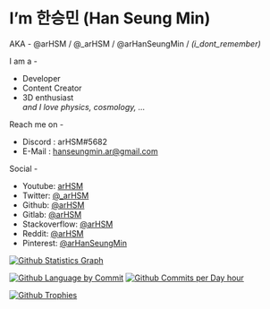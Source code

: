 # I’m 한승민 (Han Seung Min) 
AKA - @arHSM / @_arHSM / @arHanSeungMin / *(i_dont_remember)*

I am a -
- Developer
- Content Creator
- 3D enthusiast\
*and I love physics, cosmology, ...*

Reach me on -
- Discord : arHSM#5682
- E-Mail : hanseungmin.ar@gmail.com

Social -
- Youtube: [arHSM](https://youtube.com/channel/UC62NRogy9qQz81vmCrU7U_A)
- Twitter: [@_arHSM](https://twitter.com/_arHSM)
- Github: [@arHSM](https://github.com/arHSM)
- Gitlab: [@arHSM](https://gitlab.com/arHSM)
- Stackoverflow: [@arHSM](https://stackoverflow.com/users/16848447/arhsm)
- Reddit: [@arHSM](https://reddit.com/u/arHSM)
- Pinterest: [@arHanSeungMin](https://pinterest.com/arHanSeungMin/)

[![Github Statistics Graph](https://github-profile-summary-cards.vercel.app/api/cards/profile-details?username=arHSM&theme=github_dark)]()

[![Github Language by Commit](https://github-profile-summary-cards.vercel.app/api/cards/most-commit-language?username=arHSM&theme=github_dark)]()
[![Github Commits per Day hour](https://github-profile-summary-cards.vercel.app/api/cards/productive-time?username=arHSM&theme=github_dark)]()

[![Github Trophies](https://github-profile-trophy.vercel.app/?username=arHSM&theme=darkhub&column=3&no-bg=true&margin-w=15&margin-h=15&no-frame=true)]()
<!---
arHSM/arHSM is a ✨ special ✨ repository because its `README.md` (this file) appears on your GitHub profile.
You can click the Preview link to take a look at your changes.
--->
